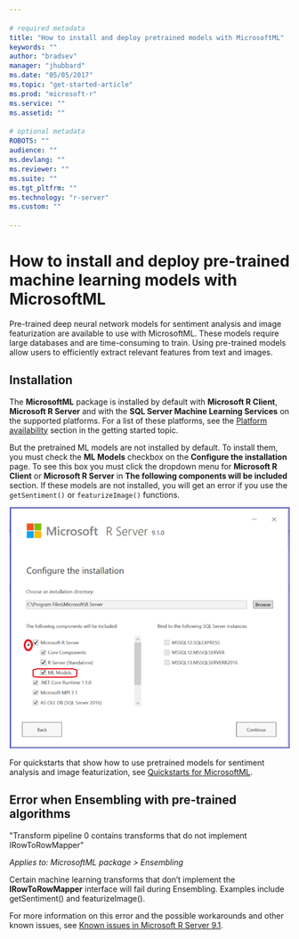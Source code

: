 ```yaml
---

# required metadata
title: "How to install and deploy pretrained models with MicrosoftML"
keywords: ""
author: "bradsev"
manager: "jhubbard"
ms.date: "05/05/2017"
ms.topic: "get-started-article"
ms.prod: "microsoft-r"
ms.service: ""
ms.assetid: ""

# optional metadata
ROBOTS: ""
audience: ""
ms.devlang: ""
ms.reviewer: ""
ms.suite: ""
ms.tgt_pltfrm: ""
ms.technology: "r-server"
ms.custom: ""

---
```


# How to install and deploy pre-trained machine learning models with MicrosoftML

Pre-trained deep neural network models for sentiment analysis and image featurization are available to use with MicrosoftML. These models require large databases and are time-consuming to train. Using pre-trained models allow users to efficiently extract relevant features from text and images.

## Installation

The **MicrosoftML** package is installed by default with **Microsoft R Client**, **Microsoft R Server** and with the **SQL Server Machine Learning Services** on the supported platforms. For a list of these platforms, see the [Platform availability](../microsoftml-get-started.md#platform-availability) section in the getting started topic.

But the pretrained ML models are not installed by default. To install them, you must check the **ML Models** checkbox on the **Configure the installation** page. To see this box you must click the dropdown menu for **Microsoft R Client** or **Microsoft R Server** in **The following components will be included** section. If these models are not installed, you will get an error if you use the `getSentiment()` or `featurizeImage()` functions.


![MicrosoftML-install-pretrained-models](./media/microsoftml-install-pretrained-models/msr-config-install-ml-model.png)

For quickstarts that show how to use pretrained models for sentiment analysis and image featurization, see [Quickstarts for MicrosoftML](../microsoftml-quickstarts.md).


## Error when Ensembling with pre-trained algorithms

"Transform pipeline 0 contains transforms that do not implement IRowToRowMapper"

*Applies to: MicrosoftML package > Ensembling*

Certain machine learning transforms that don’t implement the **IRowToRowMapper** interface will fail during Ensembling. Examples include getSentiment() and featurizeImage().

For more information on this error and the possible workarounds and other known issues, see [Known issues in Microsoft R Server 9.1](../rserver-known-issues.md#ml-ensembling).

